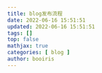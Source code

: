 ```yaml
---
title: blog发布流程 
date: 2022-06-16 15:51:51 
updated: 2022-06-16 15:51:51
tags: [] 
top: false
mathjax: true
categories: [ blog ]
author: booiris
---
```

